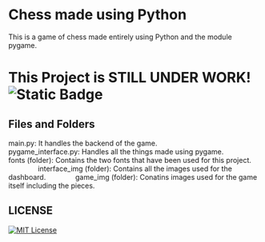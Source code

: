 
# Chess made using Python
This is a game of chess made entirely using Python and the module pygame.

# This Project is STILL UNDER WORK!  ![Static Badge](https://img.shields.io/badge/under--work-work)

## Files and Folders
main.py: It handles the backend of the game.‎ ‎ ‎ ‎‎  
pygame_interface.py: Handles all the things made using pygame.‎ ‎ ‎ ‎ ‎ ‎ ‎ ‎ ‎ ‎ ‎ ‎ ‎ ‎ ‎ ‎ ‎ ‎ ‎ ‎ ‎ ‎ ‎ ‎ ‎ ‎ ‎ ‎ ‎ ‎ 
fonts (folder): Contains the two fonts that have been used for this project.‎ ‎‎ ‎ ‎ ‎ ‎ ‎ ‎ ‎ ‎ ‎ ‎ ‎ ‎ ‎ ‎ ‎ ‎ ‎ ‎‎ 
interface_img (folder): Contains all the images used for the dashboard. ‎ ‎ ‎ ‎ ‎ ‎ ‎‎  ‎ ‎ ‎ ‎ ‎ ‎ ‎‎ 
‎game_img (folder): Conatins images used for the game itself including the pieces.
## LICENSE

[![MIT License](https://img.shields.io/badge/License-MIT-green.svg)](https://choosealicense.com/licenses/mit/)


